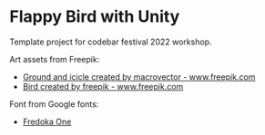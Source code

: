 # Flappy Bird with Unity

Template project for codebar festival 2022 workshop.

Art assets from Freepik:
- <a href="https://www.freepik.com/macrovector">Ground and icicle created by macrovector - www.freepik.com</a>
- <a href="https://www.freepik.com/">Bird created by freepik - www.freepik.com</a>

Font from Google fonts:
- <a href="https://fonts.google.com/specimen/Fredoka+One">Fredoka One</a>

